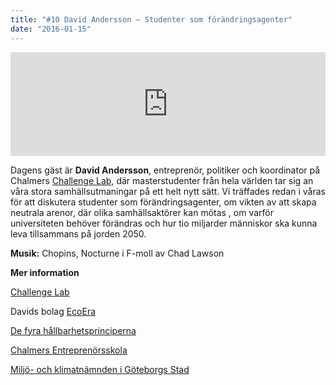 ```yaml
---
title: "#10 David Andersson – Studenter som förändringsagenter"
date: "2016-01-15"
---
```


<iframe src="https://w.soundcloud.com/player/?url=https%3A//api.soundcloud.com/tracks/242014873&amp;amp;color=ff5500&amp;amp;auto_play=false&amp;amp;hide_related=false&amp;show_comments=true&amp;show_user=true&amp;show_reposts=false&amp;visual=false&amp;show_artwork=false" width="100%" height="166" frameborder="no" scrolling="no"></iframe>

Dagens gäst är **David Andersson**, entreprenör, politiker och koordinator på Chalmers [Challenge Lab](http://www.challengelab.org/), där masterstudenter från hela världen tar sig an våra stora samhällsutmaningar på ett helt nytt sätt. Vi träffades redan i våras för att diskutera studenter som förändringsagenter, om vikten av att skapa neutrala arenor, där olika samhällsaktörer kan mötas , om varför universiteten behöver förändras och hur tio miljarder människor ska kunna leva tillsammans på jorden 2050.

**Musik:** Chopins, Nocturne i F-moll av Chad Lawson

**Mer information**

[Challenge Lab](http://www.challengelab.org/)

Davids bolag [EcoEra](http://ecoera.se/)

[De fyra hållbarhetsprinciperna](http://www.detnaturligasteget.se/var-metod/)

[Chalmers Entreprenörsskola](http://www.entrepreneur.chalmers.se/)

[Miljö- och klimatnämnden i Göteborgs Stad](http://goteborg.se/wps/portal/enheter/fackforvaltning/miljoforvaltningen/!ut/p/z1/lVBNT4QwEP0tHjjKDC2F4g00rIvr6mbJ7tKLoVK6RKQEUOK_t9FEY-JHnNvMvDfvvQEBBxBd-dzocmpMV7a2L0RwR9jVJiEZxZt0c4EkT-Pdbb5K2LUHOygSKHS69RINAkR_31RQBCSkRHL0VRDJqGK8DmVVK88PmWQ8kLD_666wa_yhYoTC8sNP_uIy95DQZbRaZEskzIftP8xkb2q_mNmff0S0WN0a-f6auJOU29iDqtWgBvdpsOPjNPXjmYMOzvPsamN0q9xROfgd42jGCQ5fgNA_PkhWr9engr_QVp-8ArFALRs!/dz/d5/L2dBISEvZ0FBIS9nQSEh/)
